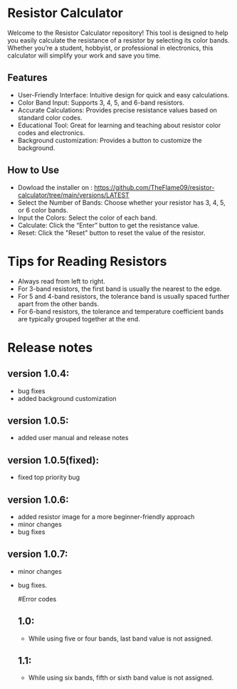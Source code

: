 # Resistor Calculator
Welcome to the Resistor Calculator repository! This tool is designed to help you easily calculate the resistance of a resistor by selecting its color bands. Whether you’re a student, hobbyist, or professional in electronics, this calculator will simplify your work and save you time.

## Features
* User-Friendly Interface: Intuitive design for quick and easy calculations.
* Color Band Input: Supports 3, 4, 5, and 6-band resistors.
* Accurate Calculations: Provides precise resistance values based on standard color codes.
* Educational Tool: Great for learning and teaching about resistor color codes and electronics.
* Background customization: Provides a button to customize the background.
## How to Use
* Dowload the installer on : https://github.com/TheFlame09/resistor-calculator/tree/main/versions/LATEST 
* Select the Number of Bands: Choose whether your resistor has 3, 4, 5, or 6 color bands.
* Input the Colors: Select the color of each band.
* Calculate: Click the “Enter” button to get the resistance value.
* Reset: Click the "Reset" button to reset the value of the resistor.

# Tips for Reading Resistors
 * Always read from left to right.
 * For 3-band resistors, the first band is usually the nearest to the edge.
 * For 5 and 4-band resistors, the tolerance band is usually spaced further apart from the other bands.
 * For 6-band resistors, the tolerance and temperature coefficient bands are typically grouped together at the end.

# Release notes
## version 1.0.4:
* bug fixes
* added background customization

## version 1.0.5: 
* added user manual and release notes

## version 1.0.5(fixed):
* fixed top priority bug

## version 1.0.6: 
* added resistor image for a more beginner-friendly approach
* minor changes
* bug fixes

## version 1.0.7:
* minor changes
* bug fixes.
  
 
  #Error codes
  ## 1.0:
   * While using five or four bands, last band value is not assigned.
  ## 1.1:
  * While using six bands, fifth or sixth band value is not assigned.
